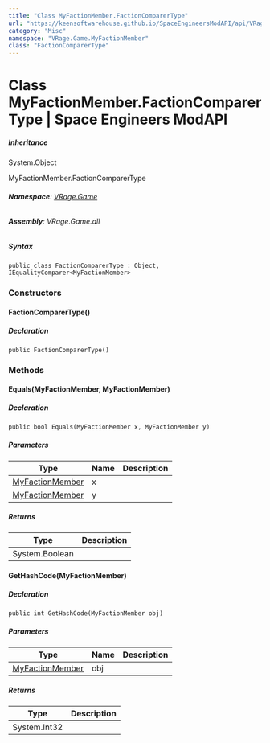 ```yaml
---
title: "Class MyFactionMember.FactionComparerType"
url: "https://keensoftwarehouse.github.io/SpaceEngineersModAPI/api/VRage.Game.MyFactionMember.FactionComparerType.html"
category: "Misc"
namespace: "VRage.Game.MyFactionMember"
class: "FactionComparerType"
---
```


# Class MyFactionMember.FactionComparerType | Space Engineers ModAPI

##### Inheritance

System.Object

MyFactionMember.FactionComparerType

###### **Namespace**: [VRage.Game](https://keensoftwarehouse.github.io/SpaceEngineersModAPI/api/VRage.Game.html)

###### **Assembly**: VRage.Game.dll

##### Syntax

```
public class FactionComparerType : Object, IEqualityComparer<MyFactionMember>
```

### Constructors

#### FactionComparerType()

##### Declaration

```
public FactionComparerType()
```

### Methods

#### Equals(MyFactionMember, MyFactionMember)

##### Declaration

```
public bool Equals(MyFactionMember x, MyFactionMember y)
```

##### Parameters

| Type | Name | Description |
| --- | --- | --- |
| [MyFactionMember](https://keensoftwarehouse.github.io/SpaceEngineersModAPI/api/VRage.Game.MyFactionMember.html) | x   |     |
| [MyFactionMember](https://keensoftwarehouse.github.io/SpaceEngineersModAPI/api/VRage.Game.MyFactionMember.html) | y   |     |

##### Returns

| Type | Description |
| --- | --- |
| System.Boolean |     |

#### GetHashCode(MyFactionMember)

##### Declaration

```
public int GetHashCode(MyFactionMember obj)
```

##### Parameters

| Type | Name | Description |
| --- | --- | --- |
| [MyFactionMember](https://keensoftwarehouse.github.io/SpaceEngineersModAPI/api/VRage.Game.MyFactionMember.html) | obj |     |

##### Returns

| Type | Description |
| --- | --- |
| System.Int32 |     |